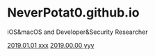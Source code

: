 # NeverPotat0.github.io
iOS&amp;macOS and Developer&amp;Security Researcher

[2019.01.01 xxx](xxx)
[2019.00.00 yyy](yyy)
